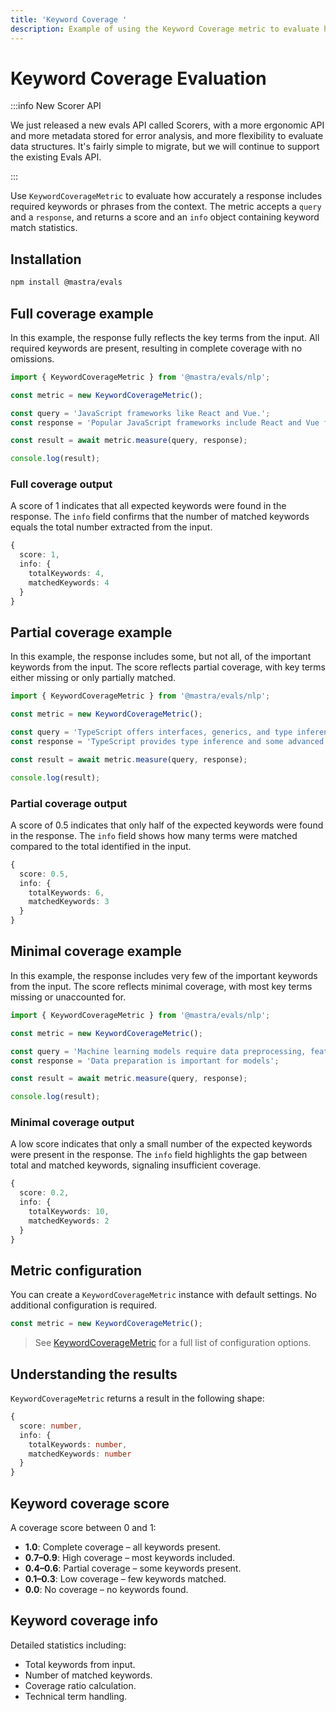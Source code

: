 ```yaml
---
title: 'Keyword Coverage '
description: Example of using the Keyword Coverage metric to evaluate how well responses cover important keywords from input text.
---
```


# Keyword Coverage Evaluation

:::info New Scorer API

We just released a new evals API called Scorers, with a more ergonomic API and more metadata stored for error analysis, and more flexibility to evaluate data structures. It's fairly simple to migrate, but we will continue to support the existing Evals API.

:::

Use `KeywordCoverageMetric` to evaluate how accurately a response includes required keywords or phrases from the context. The metric accepts a `query` and a `response`, and returns a score and an `info` object containing keyword match statistics.

## Installation

```bash copy
npm install @mastra/evals
```

## Full coverage example

In this example, the response fully reflects the key terms from the input. All required keywords are present, resulting in complete coverage with no omissions.

```typescript filename="src/example-full-keyword-coverage.ts" showLineNumbers copy
import { KeywordCoverageMetric } from '@mastra/evals/nlp';

const metric = new KeywordCoverageMetric();

const query = 'JavaScript frameworks like React and Vue.';
const response = 'Popular JavaScript frameworks include React and Vue for web development';

const result = await metric.measure(query, response);

console.log(result);
```

### Full coverage output

A score of 1 indicates that all expected keywords were found in the response. The `info` field confirms that the number of matched keywords equals the total number extracted from the input.

```typescript
{
  score: 1,
  info: {
    totalKeywords: 4,
    matchedKeywords: 4
  }
}
```

## Partial coverage example

In this example, the response includes some, but not all, of the important keywords from the input. The score reflects partial coverage, with key terms either missing or only partially matched.

```typescript filename="src/example-partial-keyword-coverage.ts" showLineNumbers copy
import { KeywordCoverageMetric } from '@mastra/evals/nlp';

const metric = new KeywordCoverageMetric();

const query = 'TypeScript offers interfaces, generics, and type inference.';
const response = 'TypeScript provides type inference and some advanced features';

const result = await metric.measure(query, response);

console.log(result);
```

### Partial coverage output

A score of 0.5 indicates that only half of the expected keywords were found in the response. The `info` field shows how many terms were matched compared to the total identified in the input.

```typescript
{
  score: 0.5,
  info: {
    totalKeywords: 6,
    matchedKeywords: 3
  }
}
```

## Minimal coverage example

In this example, the response includes very few of the important keywords from the input. The score reflects minimal coverage, with most key terms missing or unaccounted for.

```typescript filename="src/example-minimal-keyword-coverage.ts" showLineNumbers copy
import { KeywordCoverageMetric } from '@mastra/evals/nlp';

const metric = new KeywordCoverageMetric();

const query = 'Machine learning models require data preprocessing, feature engineering, and hyperparameter tuning';
const response = 'Data preparation is important for models';

const result = await metric.measure(query, response);

console.log(result);
```

### Minimal coverage output

A low score indicates that only a small number of the expected keywords were present in the response. The `info` field highlights the gap between total and matched keywords, signaling insufficient coverage.

```typescript
{
  score: 0.2,
  info: {
    totalKeywords: 10,
    matchedKeywords: 2
  }
}
```

## Metric configuration

You can create a `KeywordCoverageMetric` instance with default settings. No additional configuration is required.

```typescript
const metric = new KeywordCoverageMetric();
```

> See [KeywordCoverageMetric](/reference/evals/keyword-coverage) for a full list of configuration options.

## Understanding the results

`KeywordCoverageMetric` returns a result in the following shape:

```typescript
{
  score: number,
  info: {
    totalKeywords: number,
    matchedKeywords: number
  }
}
```

## Keyword coverage score

A coverage score between 0 and 1:

- **1.0**: Complete coverage – all keywords present.
- **0.7–0.9**: High coverage – most keywords included.
- **0.4–0.6**: Partial coverage – some keywords present.
- **0.1–0.3**: Low coverage – few keywords matched.
- **0.0**: No coverage – no keywords found.

## Keyword coverage info

Detailed statistics including:

- Total keywords from input.
- Number of matched keywords.
- Coverage ratio calculation.
- Technical term handling.

<GithubLink
  outdated={true}
  marginTop='mt-16'
  link="https://github.com/mastra-ai/mastra/blob/main/examples/basics/evals/keyword-coverage"
/>
